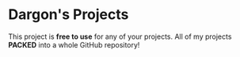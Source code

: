 # Dargon's Projects
This project is **free to use** for any of your projects.
All of my projects **PACKED** into a whole GitHub repository!

